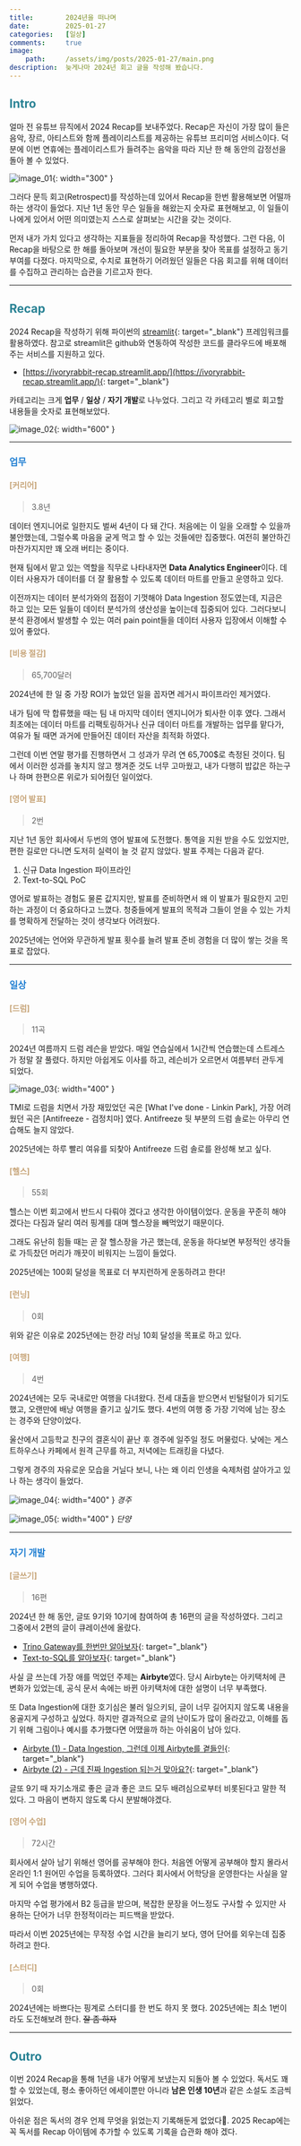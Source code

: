 ```yaml
---
title:        2024년을 떠나며
date:         2025-01-27
categories:   [일상]
comments:     true
image:
    path:     /assets/img/posts/2025-01-27/main.png
description:  늦게나마 2024년 회고 글을 작성해 봤습니다.
---
```


<style>
H2 { color: #298294 }
H3 { color: #1e7ed2 }
H4 { color: #C7A579 }
</style>

## Intro

얼마 전 유튜브 뮤직에서 2024 Recap를 보내주었다. Recap은 자신이 가장 많이 들은 음악, 장르, 아티스트와 함께 플레이리스트를 제공하는 유튜브 프리미엄 서비스이다. 덕분에 이번 연휴에는 플레이리스트가 들려주는 음악을 따라 지난 한 해 동안의 감정선을 돌아 볼 수 있었다.

![image_01](/assets/img/posts/2025-01-27/image_01.png){: width="300" }

그러다 문득 회고(Retrospect)를 작성하는데 있어서 Recap을 한번 활용해보면 어떨까하는 생각이 들었다. 지난 1년 동안 무슨 일들을 해왔는지 숫자로 표현해보고, 이 일들이 나에게 있어서 어떤 의미였는지 스스로 살펴보는 시간을 갖는 것이다.

먼저 내가 가치 있다고 생각하는 지표들을 정리하여 Recap을 작성했다. 그런 다음, 이 Recap을 바탕으로 한 해를 돌아보며 개선이 필요한 부분을 찾아 목표를 설정하고 동기부여를 다졌다. 마지막으로, 수치로 표현하기 어려웠던 일들은 다음 회고를 위해 데이터를 수집하고 관리하는 습관을 기르고자 한다.

---

## Recap

2024 Recap을 작성하기 위해 파이썬의 [streamlit](https://streamlit.io/){: target="_blank"} 프레임워크를 활용하였다. 참고로 streamlit은 github와 연동하여 작성한 코드를 클라우드에 배포해주는 서비스를 지원하고 있다.

- [https://ivoryrabbit-recap.streamlit.app/](https://ivoryrabbit-recap.streamlit.app/){: target="_blank"}

카테고리는 크게 **업무** / **일상** / **자기 개발**로 나누었다. 그리고 각 카테고리 별로 회고할 내용들을 숫자로 표현해보았다.

![image_02](/assets/img/posts/2025-01-27/image_02.png){: width="600" }

---

### 업무

#### [커리어]
> 3.8년

데이터 엔지니어로 일한지도 벌써 4년이 다 돼 간다. 처음에는 이 일을 오래할 수 있을까 불안했는데, 그럴수록 마음을 굳게 먹고 할 수 있는 것들에만 집중했다. 여전히 불안하긴 마찬가지지만 꽤 오래 버티는 중이다.

현재 팀에서 맡고 있는 역할을 직무로 나타내자면 **Data Analytics Engineer**이다. 데이터 사용자가 데이터를 더 잘 활용할 수 있도록 데이터 마트를 만들고 운영하고 있다.

이전까지는 데이터 분석가와의 접점이 기껏해야 Data Ingestion 정도였는데, 지금은 하고 있는 모든 일들이 데이터 분석가의 생산성을 높이는데 집중되어 있다. 그러다보니 분석 환경에서 발생할 수 있는 여러 pain point들을 데이터 사용자 입장에서 이해할 수 있어 좋았다.

#### [비용 절감]
> 65,700달러

2024년에 한 일 중 가장 ROI가 높았던 일을 꼽자면 레거시 파이프라인 제거였다.

내가 팀에 막 합류했을 때는 팀 내 마지막 데이터 엔지니어가 퇴사한 이후 였다. 그래서 최초에는 데이터 마트를 리팩토링하거나 신규 데이터 마트를 개발하는 업무를 맡다가, 여유가 될 때면 과거에 만들어진 데이터 자산을 최적화 하였다.

그런데 이번 연말 평가를 진행하면서 그 성과가 무려 연 65,700$로 측정된 것이다. 팀에서 이러한 성과를 놓치지 않고 챙겨준 것도 너무 고마웠고, 내가 다행히 밥값은 하는구나 하며 한편으론 위로가 되어줬던 일이었다.

#### [영어 발표]
> 2번

지난 1년 동안 회사에서 두번의 영어 발표에 도전했다. 통역을 지원 받을 수도 있었지만, 편한 길로만 다니면 도저히 실력이 늘 것 같지 않았다. 발표 주제는 다음과 같다.

1. 신규 Data Ingestion 파이프라인
2. Text-to-SQL PoC

영어로 발표하는 경험도 물론 값지지만, 발표를 준비하면서 왜 이 발표가 필요한지 고민하는 과정이 더 중요하다고 느꼈다. 청중들에게 발표의 목적과 그들이 얻을 수 있는 가치를 명확하게 전달하는 것이 생각보다 어려웠다.

2025년에는 언어와 무관하게 발표 횟수를 늘려 발표 준비 경험을 더 많이 쌓는 것을 목표로 잡았다.

---

### 일상

#### [드럼]
> 11곡

2024년 여름까지 드럼 레슨을 받았다. 매일 연습실에서 1시간씩 연습했는데 스트레스가 정말 잘 풀렸다. 하지만 아쉽게도 이사를 하고, 레슨비가 오르면서 여름부터 관두게 되었다.

![image_03](/assets/img/posts/2025-01-27/image_03.png){: width="400" }

TMI로 드럼을 치면서 가장 재밌었던 곡은 [What I've done - Linkin Park], 가장 어려웠던 곡은 [Antifreeze - 검정치마] 였다. Antifreeze 뒷 부분의 드럼 솔로는 아무리 연습해도 늘지 않았다.

2025년에는 하루 빨리 여유를 되찾아 Antifreeze 드럼 솔로를 완성해 보고 싶다.

#### [헬스]
> 55회

헬스는 이번 회고에서 반드시 다뤄야 겠다고 생각한 아이템이었다. 운동을 꾸준히 해야겠다는 다짐과 달리 여러 핑계를 대며 헬스장을 빼먹었기 때문이다.

그래도 유난히 힘들 때는 곧 잘 헬스장을 가곤 했는데, 운동을 하다보면 부정적인 생각들로 가득찼던 머리가 깨끗이 비워지는 느낌이 들었다.

2025년에는 100회 달성을 목표로 더 부지런하게 운동하려고 한다!

#### [런닝]
> 0회

위와 같은 이유로 2025년에는 한강 러닝 10회 달성을 목표로 하고 있다.

#### [여행]
> 4번

2024년에는 모두 국내로만 여행을 다녀왔다. 전세 대출을 받으면서 빈털털이가 되기도 했고, 오랜만에 배낭 여행을 즐기고 싶기도 했다. 4번의 여행 중 가장 기억에 남는 장소는 경주와 단양이었다.

울산에서 고등학교 친구의 결혼식이 끝난 후 경주에 일주일 정도 머물렀다. 낮에는 게스트하우스나 카페에서 원격 근무를 하고, 저녁에는 트래킹을 다녔다.

그렇게 경주의 자유로운 모습을 거닐다 보니, 나는 왜 이리 인생을 숙제처럼 살아가고 있나 하는 생각이 들었다.

![image_04](/assets/img/posts/2025-01-27/image_04.png){: width="400" }
*경주*

![image_05](/assets/img/posts/2025-01-27/image_05.png){: width="400" }
*단양*

---

### 자기 개발

#### [글쓰기]
> 16편

2024년 한 해 동안, 글또 9기와 10기에 참여하여 총 16편의 글을 작성하였다. 그리고 그중에서 2편의 글이 큐레이션에 올랐다.

- [Trino Gateway를 한번만 알아보자](https://ivoryrabbit.github.io/posts/Trino-Gateway/){: target="_blank"}
- [Text-to-SQL를 알아보자](https://ivoryrabbit.github.io/posts/Text-to-SQL/){: target="_blank"}

사실 글 쓰는데 가장 애를 먹었던 주제는 **Airbyte**였다. 당시 Airbyte는 아키택처에 큰 변화가 있었는데, 공식 문서 속에는 바뀐 아키택처에 대한 설명이 너무 부족했다.

또 Data Ingestion에 대한 호기심은 불러 일으키되, 글이 너무 길어지지 않도록 내용을 옹골지게 구성하고 싶었다. 하지만 결과적으로 글의 난이도가 많이 올라갔고, 이해를 돕기 위해 그림이나 예시를 추가했다면 어땠을까 하는 아쉬움이 남아 있다.

- [Airbyte (1) - Data Ingestion, 그런데 이제 Airbyte를 곁들인](https://ivoryrabbit.github.io/posts/Airbyte-1/){: target="_blank"}
- [Airbyte (2) - 근데 진짜 Ingestion 되는거 맞아요?](https://ivoryrabbit.github.io/posts/Airbyte-2/){: target="_blank"}

글또 9기 때 자기소개로 좋은 글과 좋은 코드 모두 배려심으로부터 비롯된다고 말한 적 있다. 그 마음이 변하지 않도록 다시 분발해야겠다.

#### [영어 수업]
> 72시간

회사에서 살아 남기 위해선 영어를 공부해야 한다. 처음엔 어떻게 공부해야 할지 몰라서 온라인 1:1 원어민 수업을 등록하였다. 그러다 회사에서 어학당을 운영한다는 사실을 알게 되어 수업을 병행하였다.

마지막 수업 평가에서 B2 등급을 받으며, 복잡한 문장을 어느정도 구사할 수 있지만 사용하는 단어가 너무 한정적이라는 피드백을 받았다.

따라서 이번 2025년에는 무작정 수업 시간을 늘리기 보다, 영어 단어를 외우는데 집중하려고 한다.

#### [스터디]
> 0회

2024년에는 바쁘다는 핑계로 스터디를 한 번도 하지 못 했다. 2025년에는 최소 1번이라도 도전해보려 한다. ~~잘 좀 하자~~

---

## Outro

이번 2024 Recap을 통해 1년을 내가 어떻게 보냈는지 되돌아 볼 수 있었다. 독서도 꽤 할 수 있었는데, 평소 좋아하던 에세이뿐만 아니라 **남은 인생 10년**과 같은 소설도 조금씩 읽었다.

아쉬운 점은 독서의 경우 언제 무엇을 읽었는지 기록해둔게 없었다🤣. 2025 Recap에는 꼭 독서를 Recap 아이템에 추가할 수 있도록 기록을 습관화 해야 겠다.
